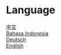 # Language
[中文](README_ZH.md)  
[Bahasa Indonesia](README_ID.md)  
[Deutsch](README_DE.md)  
[English](README_EN.md)  
